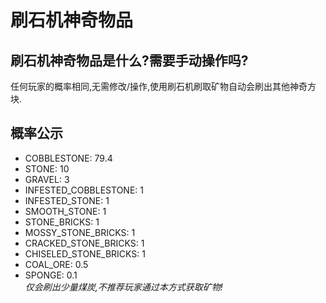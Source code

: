 # 刷石机神奇物品

## 刷石机神奇物品是什么?需要手动操作吗?

任何玩家的概率相同,无需修改/操作,使用刷石机刷取矿物自动会刷出其他神奇方块.

## 概率公示
- COBBLESTONE: 79.4
- STONE: 10
- GRAVEL: 3
- INFESTED_COBBLESTONE: 1
- INFESTED_STONE: 1
- SMOOTH_STONE: 1
- STONE_BRICKS: 1
- MOSSY_STONE_BRICKS: 1
- CRACKED_STONE_BRICKS: 1
- CHISELED_STONE_BRICKS: 1
- COAL_ORE: 0.5
- SPONGE: 0.1  
*仅会刷出少量煤炭,不推荐玩家通过本方式获取矿物!*
